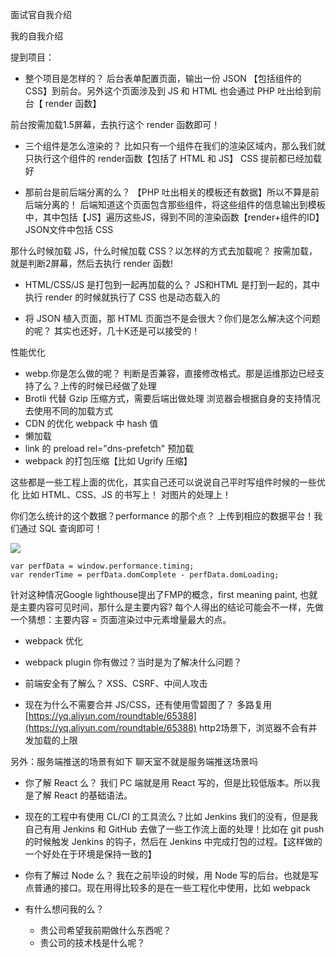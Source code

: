 
面试官自我介绍

我的自我介绍

提到项目：
- 整个项目是怎样的？
后台表单配置页面，输出一份 JSON 【包括组件的 CSS】到前台。另外这个页面涉及到 JS 和 HTML 也会通过 PHP 吐出给到前台【 render 函数】

前台按需加载1.5屏幕，去执行这个 render 函数即可！

- 三个组件是怎么渲染的？
比如只有一个组件在我们的渲染区域内，那么我们就只执行这个组件的 render函数【包括了 HTML 和 JS】 CSS 提前都已经加载好

- 那前台是前后端分离的么？
【PHP 吐出相关的模板还有数据】所以不算是前后端分离的！
后端知道这个页面包含那些组件，将这些组件的信息输出到模板中，其中包括【JS】遍历这些JS，得到不同的渲染函数【render+组件的ID】
JSON文件中包括 CSS

那什么时候加载 JS，什么时候加载 CSS？以怎样的方式去加载呢？
按需加载，就是判断2屏幕，然后去执行 render 函数!

- HTML/CSS/JS 是打包到一起再加载的么？
JS和HTML 是打到一起的，其中执行 render 的时候就执行了
CSS 也是动态载入的

- 将 JSON 植入页面，那 HTML 页面岂不是会很大？你们是怎么解决这个问题的呢？
其实也还好，几十K还是可以接受的！



性能优化
- webp.你是怎么做的呢？
判断是否兼容，直接修改格式。那是运维那边已经支持了么？上传的时候已经做了处理
- Brotli 代替 Gzip 压缩方式，需要后端出做处理
浏览器会根据自身的支持情况去使用不同的加载方式
- CDN 的优化
webpack 中 hash 值
- 懒加载
- link 的 preload
rel="dns-prefetch"
预加载
- webpack 的打包压缩【比如 Ugrify 压缩】

这些都是一些工程上面的优化，其实自己还可以说说自己平时写组件时候的一些优化
比如 
HTML、CSS、JS 的书写上！
对图片的处理上！


你们怎么统计的这个数据？performance 的那个点？
上传到相应的数据平台！我们通过 SQL 查询即可！

![](https://upload-images.jianshu.io/upload_images/1784460-354773e41ff87ff8.png?imageMogr2/auto-orient/strip%7CimageView2/2/w/1240)

```
var perfData = window.performance.timing;  
var renderTime = perfData.domComplete - perfData.domLoading;
```

针对这种情况Google lighthouse提出了FMP的概念，first meaning paint, 也就是主要内容可见时间，那什么是主要内容? 每个人得出的结论可能会不一样，先做一个猜想：主要内容 = 页面渲染过中元素增量最大的点。

- webpack 优化

- webpack plugin 你有做过？当时是为了解决什么问题？

- 前端安全有了解么？
XSS、CSRF、中间人攻击

- 现在为什么不需要合并 JS/CSS，还有使用雪碧图了？
多路复用
[https://yq.aliyun.com/roundtable/65388](https://yq.aliyun.com/roundtable/65388)
http2场景下，浏览器不会有并发加载的上限

另外：服务端推送的场景有如下
聊天室不就是服务端推送场景吗


- 你了解 React 么？
我们 PC 端就是用 React 写的，但是比较低版本。所以我是了解 React 的基础语法。

- 现在的工程中有使用 CL/CI 的工具流么？比如 Jenkins
我们的没有，但是我自己有用 Jenkins 和 GitHub 去做了一些工作流上面的处理！比如在 git push 的时候触发 Jenkins 的钩子，然后在 Jenkins 中完成打包的过程。【这样做的一个好处在于环境是保持一致的】

- 你有了解过 Node 么？
我在之前毕设的时候，用 Node 写的后台。也就是写点普通的接口。现在用得比较多的是在一些工程化中使用，比如 webpack

- 有什么想问我的么？
  - 贵公司希望我前期做什么东西呢？
  - 贵公司的技术栈是什么呢？
